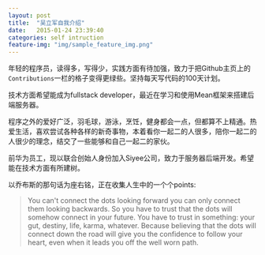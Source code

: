 ```yaml
---
layout: post
title:  "吴立军自我介绍"
date:   2015-01-24 23:39:40
categories: self intruction
feature-img: "img/sample_feature_img.png"
---
```

年轻的程序员，读得多，写得少，实践方面有待加强，致力于把Github主页上的`Contributions`一栏的格子变得更绿些。坚持每天写代码的100天计划。

技术方面希望能成为fullstack developer，最近在学习和使用Mean框架来搭建后端服务器。

程序之外的爱好广泛，羽毛球，游泳，烹饪，健身都会一点，但都算不上精通。热爱生活，喜欢尝试各种各样的新奇事物，本着看你一起二的人很多，陪你一起二的人很少的理念，结交了一些能够和自己一起二的家伙。

前华为员工，现以联合创始人身份加入Siyee公司，致力于服务器后端开发。希望能在技术方面有所建树。

以乔布斯的那句话为座右铭，正在收集人生中的一个个points:
>You can't connect the dots looking forward you can only connect them looking backwards. So you have to trust that the dots will somehow connect in your future. You have to trust in something: your gut, destiny, life, karma, whatever. Because believing that the dots will connect down the road will give you the confidence to follow your heart, even when it leads you off the well worn path.
